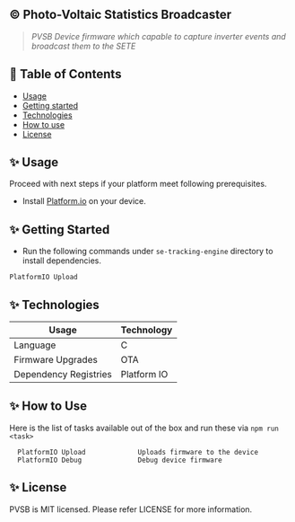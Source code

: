 ## :copyright: Photo-Voltaic Statistics Broadcaster
 > _PVSB Device firmware which capable to capture inverter events and broadcast them to the SETE_ 
 
## :book: Table of Contents
   <!-- START doctoc generated TOC please keep comment here to allow auto update -->
   <!-- DON'T EDIT THIS SECTION, INSTEAD RE-RUN doctoc TO UPDATE -->
   
   - [Usage](#usage)
   - [Getting started](#getting-started)
   - [Technologies](#technologies)
   - [How to use](#how-to-use)
   - [License](#license)
   
   <!-- END doctoc generated TOC please keep comment here to allow auto update -->
 
## :sparkles: Usage
 
 Proceed with next steps if your platform meet following prerequisites. 
 
 - Install [Platform.io](https://platformio.org/) on your device. 
 
## :sparkles: Getting Started
 * Run the following commands under `se-tracking-engine` directory to install dependencies.
 ```
 PlatformIO Upload
 ```
 
## :sparkles: Technologies
 
 Usage          	            | Technology
 --------------------------	| --------------------------
 Language        | C
 Firmware Upgrades     	| OTA
 Dependency Registries      	| Platform IO
 
## :sparkles: How to Use
 
 Here is the list of tasks available out of the box and run these via `npm run <task>`
 ```
   PlatformIO Upload             Uploads firmware to the device
   PlatformIO Debug              Debug device firmware
 ```

## :sparkles: License
 
PVSB is MIT licensed. Please refer LICENSE for more information.
